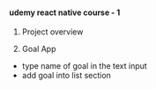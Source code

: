 #### udemy react native course - 1

1. Project overview

2. Goal App

- type name of goal in the text input
- add goal into list section
